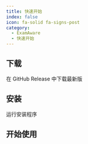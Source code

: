 ```yaml
---
title: 快速开始
index: false
icon: fa-solid fa-signs-post
category:
  - ExamAware
  - 快速开始
---
```


## 下载
在 GitHub Release 中下载最新版

## 安装
运行安装程序

## 开始使用